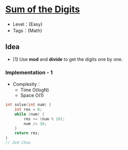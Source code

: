 # [Sum of the Digits](https://binarysearch.com/problems/Sum-of-the-Digits)

- Level：{Easy}
- Tags：{Math}

## Idea

- [1] Use **mod** and **divide** to get the digits one by one.

### Implementation - 1

- Complexity：
  - Time O(logN)
  - Space O(1)

``` c++
int solve(int num) {
    int res = 0;
    while (num) {
        res += (num % 10);
        num /= 10;
    }
    return res;
}
// Zed Chou
```


